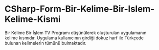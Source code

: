 # CSharp-Form-Bir-Kelime-Bir-Islem-Kelime-Kismi
Bir Kelime Bir İşlem TV Programı düşünülerek oluşturulan uygulamanın kelime kısmıdır. Uygulama kullanıcının girdiği dokuz harf ile Türkçede bulunan kelimelerin tümünü bulmaktadır.
